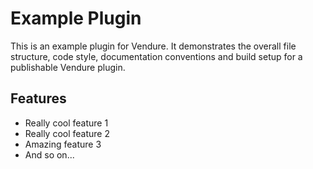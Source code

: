 # Example Plugin

This is an example plugin for Vendure. It demonstrates the overall file structure, code style, documentation
conventions and build setup for a publishable Vendure plugin.

## Features

- Really cool feature 1
- Really cool feature 2
- Amazing feature 3
- And so on...
